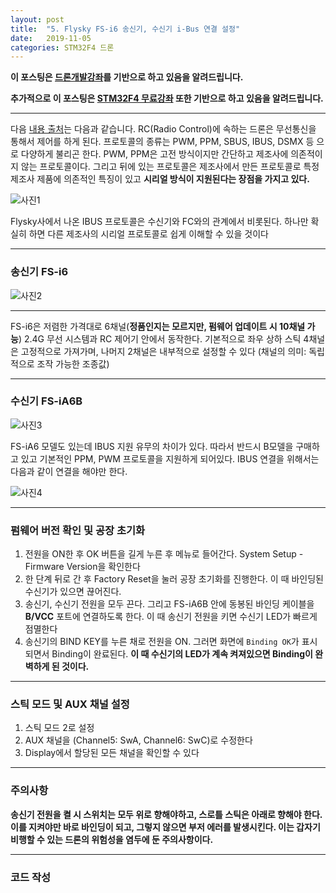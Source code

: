 ```yaml
---
layout: post
title:  "5. Flysky FS-i6 송신기, 수신기 i-Bus 연결 설정"
date:   2019-11-05
categories: STM32F4 드론
---
```


__이 포스팅은 [드론개발강좌](https://www.inflearn.com/course/STM32CubelDE-STM32F4%EB%93%9C%EB%A1%A0-%EA%B0%9C%EB%B0%9C#)를 기반으로 하고 있음을 알려드립니다.__

__추가적으로 이 포스팅은 [STM32F4 무료강좌](https://www.inflearn.com/course/stm32f4/dashboard) 또한 기반으로 하고 있음을 알려드립니다.__

---

다음 [내용 출처](https://raduino.tistory.com/38)는 다음과 같습니다. RC(Radio Control)에 속하는 드론은 무선통신을 통해서 제어를 하게 된다. 프로토콜의 종류는 PWM, PPM, SBUS, IBUS, DSMX 등 으로 다양하게 불리곤 한다. PWM, PPM은 고전 방식이지만 간단하고 제조사에 의존적이지 않는 프로토콜이다. 그리고 뒤에 있는 프로토콜은 제조사에서 만든 프로토콜로 특정 제조사 제품에 의존적인 특징이 있고 __시리얼 방식이 지원된다는 장점을 가지고 있다.__

![사진1](https://drive.google.com/uc?id=1jzAYpk2bBRUle3_fb-uCIfP9YW-Lmv6T)

Flysky사에서 나온 IBUS 프로토콜은 수신기와 FC와의 관계에서 비롯된다. 하나만 확실히 하면 다른 제조사의 시리얼 프로토콜로 쉽게 이해할 수 있을 것이다

---
### 송신기 FS-i6

![사진2](https://drive.google.com/uc?id=10GKQ_aCJO6WNAm_nLN6YFfKukcVtRiLH)

---

FS-i6은 저렴한 가격대로 6채널(__정품인지는 모르지만, 펌웨어 업데이트 시 10채널 가능__) 2.4G 무선 시스템과 RC 제어기 안에서 동작한다. 기본적으로 좌우 상하 스틱 4채널은 고정적으로 가져가며, 나머지 2채널은 내부적으로 설정할 수 있다 (채널의 의미: 독립적으로 조작 가능한 조종값)

---
### 수신기 FS-iA6B

![사진3](https://drive.google.com/uc?id=1MTgC7Pbf6SWLIOxMGxn_lQ5tJ0uxvR-K)

FS-iA6 모델도 있는데 IBUS 지원 유무의 차이가 있다. 따라서 반드시 B모델을 구매하고 있고 기본적인 PPM, PWM 프로토콜을 지원하게 되어있다. IBUS 연결을 위해서는 다음과 같이 연결을 해야만 한다.

![사진4](https://drive.google.com/uc?id=1cZDSRXUSC2kaSxDVSfSjVBNcZFW45m56)

---
### 펌웨어 버전 확인 및 공장 초기화
1. 전원을 ON한 후 OK 버튼을 길게 누른 후 메뉴로 들어간다. System Setup - Firmware Version을 확인한다
2. 한 단계 뒤로 간 후 Factory Reset을 눌러 공장 초기화를 진행한다. 이 때 바인딩된 수신기가 있으면 끊어진다.
3. 송신기, 수신기 전원을 모두 끈다. 그리고 FS-iA6B 안에 동봉된 바인딩 케이블을 __B/VCC__ 포트에 연결하도록 한다. 이 때 송신기 전원을 키면 수신기 LED가 빠르게 점멸한다
4. 송신기의 BIND KEY를 누른 채로 전원을 ON. 그러면 화면에 `Binding OK`가 표시되면서 Binding이 완료된다. __이 때 수신기의 LED가 계속 켜져있으면 Binding이 완벽하게 된 것이다.__

---
### 스틱 모드 및 AUX 채널 설정
1. 스틱 모드 2로 설정
2. AUX 채널을 (Channel5: SwA, Channel6: SwC)로 수정한다
3. Display에서 할당된 모든 채널을 확인할 수 있다

---
### 주의사항
__송신기 전원을 켤 시 스위치는 모두 위로 향해야하고, 스로틀 스틱은 아래로 향해야 한다. 이를 지켜야만 바로 바인딩이 되고, 그렇지 않으면 부저 에러를 발생시킨다. 이는 갑자기 비행할 수 있는 드론의 위험성을 염두에 둔 주의사항이다.__

---
### 코드 작성
